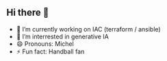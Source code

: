 ## Hi there 👋

<!--
**micheladassovsky/micheladassovsky** is a ✨ _special_ ✨ repository because its `README.md` (this file) appears on your GitHub profile.
-->

- 🔭 I’m currently working on IAC (terraform / ansible) 
- 🤔 I’m interrested in generative IA
- 😄 Pronouns: Michel
- ⚡ Fun fact: Handball fan


